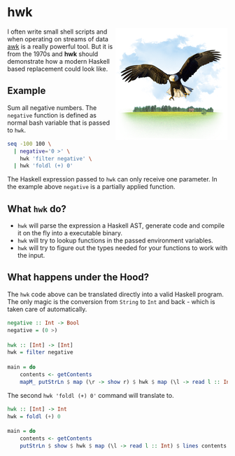 # hwk

<img align="right" alt="hwk" src="hwk.png" />

I often write small shell scripts and when operating on streams of data
[awk](https://en.wikipedia.org/wiki/AWK) is a really powerful tool. But it is from the 1970s and
**hwk** should demonstrate how a modern Haskell based replacement could look like.

## Example

Sum all negative numbers. The `negative` function is defined as normal bash variable
that is passed to `hwk`.

```bash
seq -100 100 \
  | negative='0 >' \
    hwk 'filter negative' \
  | hwk 'foldl (+) 0'
```

The Haskell expression passed to `hwk` can only receive one parameter.
In the example above `negative` is a partially applied function.

## What `hwk` do?

- `hwk` will parse the expression a Haskell AST, generate code and compile it on the fly into a executable binary.
- `hwk` will try to lookup functions in the passed environment variables.
- `hwk` will try to figure out the types needed for your functions to work with the input.

## What happens under the Hood?

The `hwk` code above can be translated directly into a valid Haskell program.
The only magic is the conversion from `String` to `Int` and back - which is taken care of automatically.

```haskell
negative :: Int -> Bool
negative = (0 >)

hwk :: [Int] -> [Int]
hwk = filter negative

main = do
    contents <- getContents
    mapM_ putStrLn $ map (\r -> show r) $ hwk $ map (\l -> read l :: Int) $ lines contents
```

The second `hwk 'foldl (+) 0'` command will translate to.

```haskell
hwk :: [Int] -> Int
hwk = foldl (+) 0

main = do
    contents <- getContents
    putStrLn $ show $ hwk $ map (\l -> read l :: Int) $ lines contents
```
